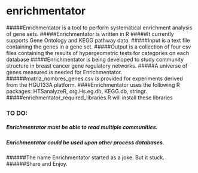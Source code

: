 # enrichmentator

#####Enrichmentator is a tool to perform systematical enrichment analysis of gene sets.
#####Enrichmentator is written in R 
#####It currently supports Gene Ontology and KEGG pathway data.
#####Input is a text file containing the genes in a gene set. 
#####Output is a collection of four csv files containing the results of hypergeometric tests for categories on each database
#####Enrichmentator is being developed to study community structure in breast cancer gene regulatory networks. 
#####A universe of genes measured is needed for Enrichmentator.  
######matriz_nombres_genes.csv is provided for experiments derived from the HGU133A platform.
####Enrichmentator uses the following R packages: HTSanalyzeR, org.Hs.eg.db, KEGG.db, stringr.
#####enrichmentator_required_libraries.R will install these libraries

### TO DO:

##### Enrichmentator must be able to read multiple communities. 
##### Enrichmentator could be used upon other process databases. 

######The name Enrichmentator started as a joke. But it stuck. 
######Share and Enjoy. 
